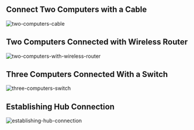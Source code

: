 
## Connect Two Computers with a Cable
![two-computers-cable](https://github.com/trfatihcinar/computer-networks-simulations-and-codes/blob/main/Network%20Simulations/Connect%20Two%20Computers%20with%20a%20Cable/Connect%20Two%20Computers%20with%20a%20Cable.png?raw=true)

## Two Computers Connected with Wireless Router
![two-computers-with-wireless-router](https://github.com/trfatihcinar/computer-networks-simulations-and-codes/blob/main/Network%20Simulations/Two%20Computers%20Connected%20with%20Wireless%20Router/two%20computers%20connected%20with%20wireless%20router.png?raw=true)
## Three Computers Connected With a Switch
![three-computers-switch](https://github.com/trfatihcinar/computer-networks-simulations-and-codes/blob/main/Network%20Simulations/Three%20Computers%20Connected%20With%20a%20Switch/three%20computers%20connected%20with%20a%20switch.png?raw=true)


## Establishing Hub Connection
![establishing-hub-connection](https://github.com/trfatihcinar/computer-networks-simulations-and-codes/blob/main/Network%20Simulations/Establishing%20Hub%20Connection/establishing%20hub%20connection.png?raw=true)
